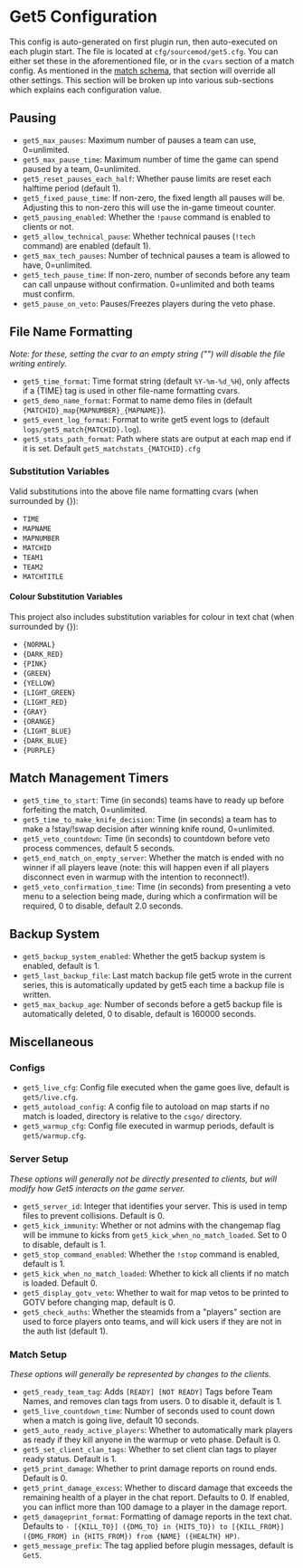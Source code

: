 # Get5 Configuration

This config is auto-generated on first plugin run, then auto-executed on each plugin start. The file is located
at `cfg/sourcemod/get5.cfg`. You can either set these in the aforementioned file, or in the `cvars` section of a match
config. As mentioned in the [match schema](../match_schema#optional-values), that section will override all other
settings. This section will be broken up into various sub-sections which explains each configuration value.

## Pausing

- `get5_max_pauses`: Maximum number of pauses a team can use, 0=unlimited.
- `get5_max_pause_time`: Maximum number of time the game can spend paused by a team, 0=unlimited.
- `get5_reset_pauses_each_half`: Whether pause limits are reset each halftime period (default 1).
- `get5_fixed_pause_time`: If non-zero, the fixed length all pauses will be. Adjusting this to non-zero this will use
  the in-game timeout counter.
- `get5_pausing_enabled`: Whether the `!pause` command is enabled to clients or not.
- `get5_allow_technical_pause`: Whether technical pauses (`!tech` command) are enabled (default 1).
- `get5_max_tech_pauses`: Number of technical pauses a team is allowed to have, 0=unlimited.
- `get5_tech_pause_time`: If non-zero, number of seconds before any team can call unpause without confirmation.
  0=unlimited and both teams must confirm.
- `get5_pause_on_veto`: Pauses/Freezes players during the veto phase.

## File Name Formatting

*Note: for these, setting the cvar to an empty string ("") will disable the file writing entirely.*

- `get5_time_format`: Time format string (default `%Y-%m-%d_%H`), only affects if a {TIME} tag is used in other
  file-name formatting cvars.
- `get5_demo_name_format`: Format to name demo files in (default `{MATCHID}_map{MAPNUMBER}_{MAPNAME}`).
- `get5_event_log_format`: Format to write get5 event logs to (default `logs/get5_match{MATCHID}.log`).
- `get5_stats_path_format`: Path where stats are output at each map end if it is set.
  Default `get5_matchstats_{MATCHID}.cfg`

### Substitution Variables

Valid substitutions into the above file name formatting cvars (when surrounded by {}):

- `TIME`
- `MAPNAME`
- `MAPNUMBER`
- `MATCHID`
- `TEAM1`
- `TEAM2`
- `MATCHTITLE`

#### Colour Substitution Variables

This project also includes substitution variables for colour in text chat (when surrounded by {}):

- `{NORMAL}`
- `{DARK_RED}`
- `{PINK}`
- `{GREEN}`
- `{YELLOW}`
- `{LIGHT_GREEN}`
- `{LIGHT_RED}`
- `{GRAY}`
- `{ORANGE}`
- `{LIGHT_BLUE}`
- `{DARK_BLUE}`
- `{PURPLE}`

## Match Management Timers

- `get5_time_to_start`: Time (in seconds) teams have to ready up before forfeiting the match, 0=unlimited.
- `get5_time_to_make_knife_decision`: Time (in seconds) a team has to make a !stay/!swap decision after winning knife
  round, 0=unlimited.
- `get5_veto_countdown`: Time (in seconds) to countdown before veto process commences, default 5 seconds.
- `get5_end_match_on_empty_server`: Whether the match is ended with no winner if all players leave (note: this will
  happen even if all players disconnect even in warmup with the intention to reconnect!).
- `get5_veto_confirmation_time`: Time (in seconds) from presenting a veto menu to a selection being made, during which a
  confirmation will be required, 0 to disable, default 2.0 seconds.

## Backup System

- `get5_backup_system_enabled`: Whether the get5 backup system is enabled, default is 1.
- `get5_last_backup_file`: Last match backup file get5 wrote in the current series, this is automatically updated by
  get5 each time a backup file is written.
- `get5_max_backup_age`: Number of seconds before a get5 backup file is automatically deleted, 0 to disable, default is
  160000 seconds.

## Miscellaneous

### Configs

- `get5_live_cfg`: Config file executed when the game goes live, default is `get5/live.cfg`.
- `get5_autoload_config`: A config file to autoload on map starts if no match is loaded, directory is relative to
  the `csgo/` directory.
- `get5_warmup_cfg`: Config file executed in warmup periods, default is `get5/warmup.cfg`.

### Server Setup

*These options will generally not be directly presented to clients, but will modify how Get5 interacts on the game
server.*

- `get5_server_id`: Integer that identifies your server. This is used in temp files to prevent collisions. Default is 0.
- `get5_kick_immunity`: Whether or not admins with the changemap flag will be immune to kicks
  from `get5_kick_when_no_match_loaded`. Set to 0 to disable, default is 1.
- `get5_stop_command_enabled`: Whether the `!stop` command is enabled, default is 1.
- `get5_kick_when_no_match_loaded`: Whether to kick all clients if no match is loaded. Default 0.
- `get5_display_gotv_veto`: Whether to wait for map vetos to be printed to GOTV before changing map, default is 0.
- `get5_check_auths`: Whether the steamids from a "players" section are used to force players onto teams, and will kick
  users if they are not in the auth list (default 1).

### Match Setup

*These options will generally be represented by changes to the clients.*

- `get5_ready_team_tag`: Adds `[READY] [NOT READY]` Tags before Team Names, and removes clan tags from users. 0 to
  disable it, default is 1.
- `get5_live_countdown_time`: Number of seconds used to count down when a match is going live, default 10 seconds.
- `get5_auto_ready_active_players`: Whether to automatically mark players as ready if they kill anyone in the warmup or
  veto phase. Default is 0.
- `get5_set_client_clan_tags`: Whether to set client clan tags to player ready status. Default is 1.
- `get5_print_damage`: Whether to print damage reports on round ends. Default is 0.
- `get5_print_damage_excess`: Whether to discard damage that exceeds the remaining health of a player in the chat
  report. Defaults to 0. If enabled, you can inflict more than 100 damage to a player in the damage report.
- `get5_damageprint_format`: Formatting of damage reports in the text chat. Defaults
  to `- [{KILL_TO}] ({DMG_TO} in {HITS_TO}) to [{KILL_FROM}] ({DMG_FROM} in {HITS_FROM}) from {NAME} ({HEALTH} HP)`.
- `get5_message_prefix`: The tag applied before plugin messages, default is `Get5`.
